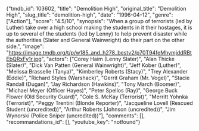 {"tmdb_id": 103602, "title": "Demolition High", "original_title": "Demolition High", "slug_title": "demolition-high", "date": "1996-04-12", "genre": ["Action"], "score": "4.5/10", "synopsis": "When a group of terrorists (led by Luther) take over a high school making the students in it their hostages, it is up to several of the students (led by Lenny) to help prevent disaster while the authorities (Slater and General Wainwright) do their part on the other side.", "image": "https://image.tmdb.org/t/p/w185_and_h278_bestv2/p70T94feMhymjddRBtEbQRxFy1r.jpg", "actors": ["Corey Haim (Lenny Slater)", "Alan Thicke (Slater)", "Dick Van Patten (General Wainwright)", "Jeff Kober (Luther)", "Melissa Brasselle (Tanya)", "Kimberley Roberts (Stacy)", "Trey Alexander (Eddie)", "Richard Styles (Warshack)", "Gerrit Graham (Mr. Vogel)", "Stacie Randall (Dugan)", "Jay Richardson (Hawkins)", "Tony March (Boomer)", "Michael Meyer (Officer Hayes)", "Peter Spellos (Ray)", "George Buck Flower (Old Security Guard)", "Cole S. McKay (Terrorist)", "Merritt Yohnka (Terrorist)", "Peggy Trentini (Blonde Reporter)", "Jacqueline Lovell (Rescued Student (uncredited))", "Arthur Roberts (Johnson (uncredited))", "Jim Wynorski (Police Sniper (uncredited))"], "comments": [], "recommandations_id": [], "youtube_key": "notfound"}